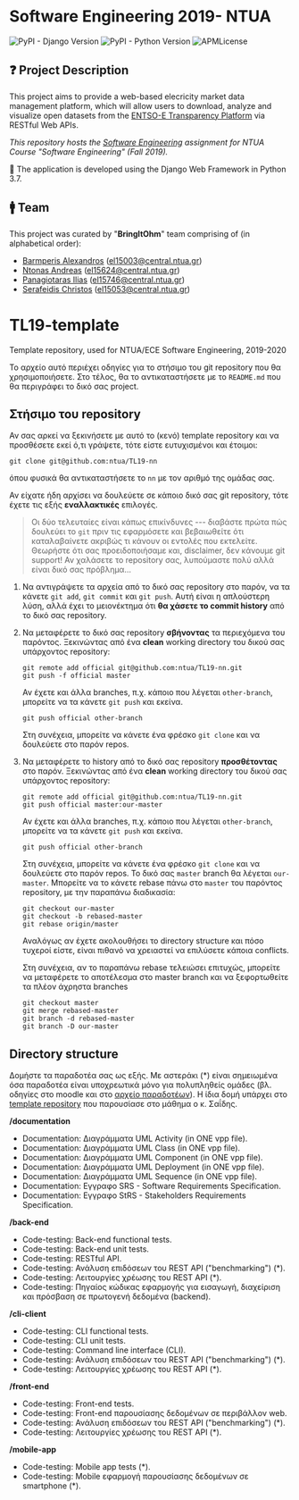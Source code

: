 # Software Engineering 2019- NTUA
![PyPI - Django Version](https://img.shields.io/pypi/djversions/djangorestframework.svg)  ![PyPI - Python Version](https://img.shields.io/pypi/pyversions/Django.svg) ![APMLicense](https://img.shields.io/badge/license-MIT-green.svg)

## :question: Project Description

This project aims to provide a web-based elecricity market data management platform, which will 
allow users to download, analyze and visualize open datasets from the [ENTSO-E Transparency Platform](https://transparency.entsoe.eu) via RESTful Web APIs.


_This repository hosts the [Software Engineering](https://courses.softlab.ntua.gr/softeng/2019b/) assignment for NTUA Course "Software Engineering" (Fall 2019)._

:snake: The application is developed using the Django Web Framework in Python 3.7.



## :mens: Team

This project was curated by "**BringItOhm**" team comprising of (in alphabetical order):
 * [Barmperis Alexandros](https://github.com/ABar1) (el15003@central.ntua.gr)
 * [Ntonas Andreas](https://github.com/Andreas-Ntonas) (el15624@central.ntua.gr)
 * [Panagiotaras Ilias](https://github.com/iliaspan) (el15746@central.ntua.gr)
 * [Serafeidis Christos](https://github.com/chris-sera) (el15053@central.ntua.gr)


# TL19-template

Template repository, used for NTUA/ECE Software Engineering, 2019-2020

Το αρχείο αυτό περιέχει οδηγίες για το στήσιμο του git repository που θα
χρησιμοποιήσετε.  Στο τέλος, θα το αντικαταστήσετε με το `README.md` που
θα περιγράφει το δικό σας project.


## Στήσιμο του repository

Αν σας αρκεί να ξεκινήσετε με αυτό το (κενό) template repository και να
προσθέσετε εκεί ό,τι γράψετε, τότε είστε ευτυχισμένοι και έτοιμοι:

```
git clone git@github.com:ntua/TL19-nn
```

όπου φυσικά θα αντικαταστήσετε το `nn` με τον αριθμό της ομάδας σας.

Αν είχατε ήδη αρχίσει να δουλεύετε σε κάποιο δικό σας git repository,
τότε έχετε τις εξής **εναλλακτικές** επιλογές.

> Οι δύο τελευταίες είναι κάπως επικίνδυνες --- διαβάστε πρώτα πώς δουλεύει
> το `git` πριν τις εφαρμόσετε και βεβαιωθείτε ότι καταλαβαίνετε ακριβώς
> τι κάνουν οι εντολές που εκτελείτε.
> Θεωρήστε ότι σας προειδοποιήσαμε και, disclaimer, δεν κάνουμε git support!
> Αν χαλάσετε το repository σας, λυπούμαστε πολύ αλλά είναι δικό σας πρόβλημα...

1.  Να αντιγράψετε τα αρχεία από το δικό σας repository στο παρόν,
    να τα κάνετε `git add`, `git commit` και `git push`.  Αυτή είναι
    η απλούστερη λύση, αλλά έχει το μειονέκτημα ότι **θα χάσετε το
    commit history** από το δικό σας repository.

2.  Να μεταφέρετε το δικό σας repository **σβήνοντας** τα περιεχόμενα
    του παρόντος.  Ξεκινώντας από ένα **clean** working directory του
    δικού σας υπάρχοντος repository:

    ```
    git remote add official git@github.com:ntua/TL19-nn.git
    git push -f official master
    ```

    Αν έχετε και άλλα branches, π.χ. κάποιο που λέγεται `other-branch`,
    μπορείτε να τα κάνετε `git push` και εκείνα.

    ```
    git push official other-branch
    ```

    Στη συνέχεια, μπορείτε να κάνετε ένα φρέσκο `git clone` και να δουλεύετε
    στο παρόν repos.

3.  Να μεταφέρετε το history από το δικό σας repository **προσθέτοντας**
    στο παρόν.  Ξεκινώντας από ένα **clean** working directory του δικού
    σας υπάρχοντος repository:

    ```
    git remote add official git@github.com:ntua/TL19-nn.git
    git push official master:our-master
    ```

    Αν έχετε και άλλα branches, π.χ. κάποιο που λέγεται `other-branch`,
    μπορείτε να τα κάνετε `git push` και εκείνα.

    ```
    git push official other-branch
    ```

    Στη συνέχεια, μπορείτε να κάνετε ένα φρέσκο `git clone` και να δουλεύετε
    στο παρόν repos.  Το δικό σας `master` branch θα λέγεται `our-master`.
    Μπορείτε να το κάνετε rebase πάνω στο `master` του παρόντος repository,
    με την παραπάνω διαδικασία:

    ```
    git checkout our-master
    git checkout -b rebased-master
    git rebase origin/master
    ```

    Αναλόγως αν έχετε ακολουθήσει το directory structure και πόσο τυχεροί
    είστε, είναι πιθανό να χρειαστεί να επιλύσετε κάποια conflicts.

    Στη συνέχεια, αν το παραπάνω rebase τελειώσει επιτυχώς, μπορείτε να
    μεταφέρετε το αποτέλεσμα στο master branch και να ξεφορτωθείτε τα
    πλέον άχρηστα branches

    ```
    git checkout master
    git merge rebased-master
    git branch -d rebased-master
    git branch -D our-master
    ```


## Directory structure

Δομήστε τα παραδοτέα σας ως εξής.  Με αστεράκι (\*) είναι σημειωμένα όσα
παραδοτέα είναι υποχρεωτικά μόνο για πολυπληθείς ομάδες (βλ. οδηγίες στο
  moodle και στο [αρχείο παραδοτέων](deliverables.docx)).
Η ίδια δομή υπάρχει στο [template repository](https://github.com/saikos/softeng19b)
που παρουσίασε στο μάθημα ο κ. Σαΐδης.

**/documentation**
- Documentation: Διαγράμματα UML Activity (in ONE vpp file).
- Documentation: Διαγράμματα UML Class (in ONE vpp file).
- Documentation: Διαγράμματα UML Component (in ONE vpp file).
- Documentation: Διαγράμματα UML Deployment (in ONE vpp file).
- Documentation: Διαγράμματα UML Sequence (in ONE vpp file).
- Documentation: Εγγραφο SRS - Software Requirements Specification.
- Documentation: Εγγραφο StRS - Stakeholders Requirements Specification.

**/back-end**
- Code-testing: Back-end functional tests.
- Code-testing: Back-end unit tests.
- Code-testing: RESTful API.
- Code-testing: Ανάλυση επιδόσεων του REST API ("benchmarking") (\*).
- Code-testing: Λειτουργίες χρέωσης του REST API (\*).
- Code-testing: Πηγαίος κώδικας εφαρμογής για εισαγωγή, διαχείριση και πρόσβαση σε πρωτογενή δεδομένα (backend).

**/cli-client**
- Code-testing: CLI functional tests.
- Code-testing: CLI unit tests.
- Code-testing: Command line interface (CLI).
- Code-testing: Ανάλυση επιδόσεων του REST API ("benchmarking") (\*).
- Code-testing: Λειτουργίες χρέωσης του REST API (\*).

**/front-end**
- Code-testing: Front-end tests.
- Code-testing: Front-end παρουσίασης δεδομένων σε περιβάλλον web.
- Code-testing: Ανάλυση επιδόσεων του REST API ("benchmarking") (\*).
- Code-testing: Λειτουργίες χρέωσης του REST API (\*).

**/mobile-app**
- Code-testing: Mobile app tests (\*).
- Code-testing: Mobile εφαρμογή παρουσίασης δεδομένων σε smartphone (\*).
